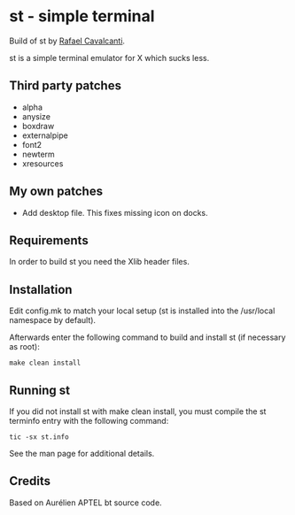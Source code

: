 # st - simple terminal

Build of st by [Rafael Cavalcanti](https://rafaelc.org/dev).

st is a simple terminal emulator for X which sucks less.

## Third party patches

- alpha
- anysize
- boxdraw
- externalpipe
- font2
- newterm
- xresources

## My own patches

- Add desktop file. This fixes missing icon on docks.

## Requirements

In order to build st you need the Xlib header files.

## Installation

Edit config.mk to match your local setup (st is installed into
the /usr/local namespace by default).

Afterwards enter the following command to build and install st (if
necessary as root):

    make clean install

## Running st

If you did not install st with make clean install, you must compile
the st terminfo entry with the following command:

    tic -sx st.info

See the man page for additional details.

## Credits

Based on Aurélien APTEL <aurelien dot aptel at gmail dot com> bt source code.

